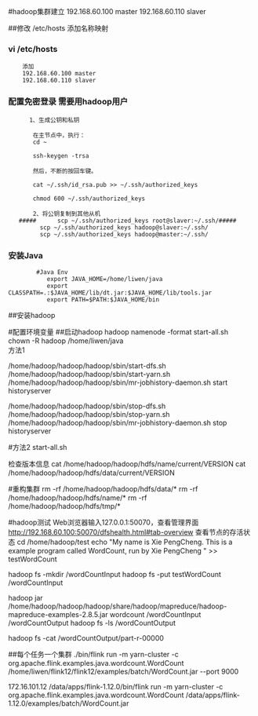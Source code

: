 
#hadoop集群建立
192.168.60.100  master
192.168.60.110  slaver

##修改 /etc/hosts 添加名称映射

###  vi /etc/hosts
        添加     
        192.168.60.100 master
        192.168.60.110 slaver
### 配置免密登录  需要用hadoop用户
          1、生成公钥和私钥
           
           在主节点中，执行：
           cd ~
           
           ssh-keygen -trsa
           
           然后，不断的按回车键。
           
           cat ~/.ssh/id_rsa.pub >> ~/.ssh/authorized_keys
           
           chmod 600 ~/.ssh/authorized_keys
           
           2、将公钥复制到其他从机
       #####      scp ~/.ssh/authorized_keys root@slaver:~/.ssh/#####
             scp ~/.ssh/authorized_keys hadoop@slaver:~/.ssh/
             scp ~/.ssh/authorized_keys hadoop@master:~/.ssh/
###   安装Java 
            #Java Env
               export JAVA_HOME=/home/liwen/java
               export CLASSPATH=.:$JAVA_HOME/lib/dt.jar:$JAVA_HOME/lib/tools.jar
               export PATH=$PATH:$JAVA_HOME/bin    
               
               
##安装hadoop

#配置环境变量
##启动hadoop
  hadoop namenode -format 
  start-all.sh    
                                                 chown -R hadoop /home/liwen/java  
方法1

/home/hadoop/hadoop/hadoop/sbin/start-dfs.sh    
/home/hadoop/hadoop/hadoop/sbin/start-yarn.sh
/home/hadoop/hadoop/hadoop/sbin/mr-jobhistory-daemon.sh start historyserver

/home/hadoop/hadoop/hadoop/sbin/stop-dfs.sh    
/home/hadoop/hadoop/hadoop/sbin/stop-yarn.sh
/home/hadoop/hadoop/hadoop/sbin/mr-jobhistory-daemon.sh stop historyserver



#方法2
start-all.sh

检查版本信息
 cat /home/hadoop/hadoop/hdfs/name/current/VERSION 
 cat /home/hadoop/hadoop/hdfs/data/current/VERSION 
 
 
#重构集群
rm -rf /home/hadoop/hadoop/hdfs/data/*
rm -rf /home/hadoop/hadoop/hdfs/name/*
rm -rf /home/hadoop/hadoop/hdfs/tmp/*


#hadoop测试
Web浏览器输入127.0.0.1:50070，查看管理界面
http://192.168.60.100:50070/dfshealth.html#tab-overview
查看节点的存活状态
cd /home/hadoop/test
echo "My name is Xie PengCheng. This is a example program called WordCount, run by Xie PengCheng " >> testWordCount

hadoop fs -mkdir /wordCountInput
hadoop fs -put testWordCount /wordCountInput

hadoop jar /home/hadoop/hadoop/hadoop/share/hadoop/mapreduce/hadoop-mapreduce-examples-2.8.5.jar wordcount /wordCountInput /wordCountOutput
hadoop fs -ls /wordCountOutput

 hadoop fs -cat  /wordCountOutput/part-r-00000
 
 
 
 
##每个任务一个集群
./bin/flink run   -m yarn-cluster   -c org.apache.flink.examples.java.wordcount.WordCount  /home/liwen/flink12/flink12/examples/batch/WordCount.jar --port 9000

 
 172.16.101.12
 /data/apps/flink-1.12.0/bin/flink run   -m yarn-cluster   -c org.apache.flink.examples.java.wordcount.WordCount  /data/apps/flink-1.12.0/examples/batch/WordCount.jar 

 
   

